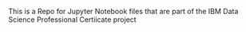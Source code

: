 This is a Repo for Jupyter Notebook files that are part of the IBM Data Science Professional Certiicate project
